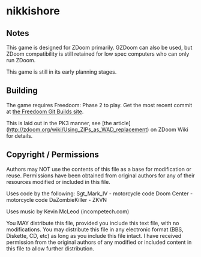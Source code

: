 # nikkishore

## Notes

This game is designed for ZDoom primarily. GZDoom can also be used, but ZDoom compatibility is still retained for low spec computers who can only run ZDoom.

This game is still in its early planning stages.

## Building

The game requires Freedoom: Phase 2 to play. Get the most recent commit at [the Freedoom Git Builds site](http://freedoom.soulsphere.org).

This is laid out in the PK3 manner, see [the article] (http://zdoom.org/wiki/Using_ZIPs_as_WAD_replacement) on ZDoom Wiki for details.

## Copyright / Permissions

Authors may NOT use the contents of this file as a base for modification or
reuse.  Permissions have been obtained from original authors for any of their
resources modified or included in this file.

Uses code by the following:
Sgt_Mark_IV - motorcycle code
Doom Center - motorcycle code
DaZombieKiller - ZKVN

Uses music by Kevin McLeod (incompetech.com) 

You MAY distribute this file, provided you include this text file, with no
modifications.  You may distribute this file in any electronic format (BBS,
Diskette, CD, etc) as long as you include this file intact.  I have received
permission from the original authors of any modified or included content in
this file to allow further distribution.